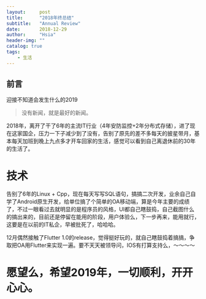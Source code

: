 ```yaml
---
layout:     post
title:      "2018年终总结"
subtitle:   "Annual Review"
date:       2018-12-29 
author:     "Hsia"
header-img: ""
catalog: true
tags:
    - 生活
---
```


## 前言   

迎接不知道会发生什么的2019
> 没有新闻，就是最好的新闻。

2018年，离开了干了6年的主流IT行业（4年安防监控+2年分布式存储），进了现在这家国企，压力一下子减少到了没有，告别了原先的差不多每天的披星带月，基本每天加班到晚上九点多才开车回家的生活，感觉可以看到自己离退休前的30年的生活了。  

# 技术  

告别了6年的Linux + Cpp，现在每天写写SQL语句，搞搞二次开发，业余自己自学了Android原生开发，给单位搞了个简单的OA移动端，算是今年主要的成绩了，不过一眼看过去就明显的是程序员的风格，UI都自己瞎鼓捣，自己截图什么的搞出来的，目前还是停留在能用的阶段，用户体验么，下一步再来，能用就行，这要是在以前的IT私企，早被批死了，哈哈哈。

12月偶然接触了Flutter 1.0的release，觉得挺好玩的，就自己瞎鼓捣着搞搞，争取把OA用Flutter来实现一遍。要不天天被领导问，IOS有打算支持么，～～～～


# 愿望么，希望2019年，一切顺利，开开心心。  
